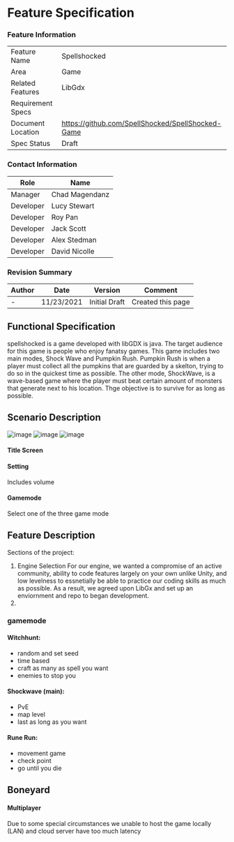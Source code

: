 # Feature Specification

### Feature Information
|||
|---|---|
|Feature Name|Spellshocked|
|Area|Game|
|Related Features|LibGdx|
|Requirement Specs|
|Document Location|https://github.com/SpellShocked/SpellShocked-Game|
|Spec Status|Draft|

### Contact Information
|Role|Name|
|---|---|
|Manager|Chad Magendanz|
|Developer|Lucy Stewart|
|Developer|Roy Pan|
|Developer|Jack Scott|
|Developer|Alex Stedman|
|Developer|David Nicolle|

### Revision Summary
|Author|Date|Version|Comment|
|---|---|---|---|
|-|11/23/2021|Initial Draft|Created this page|

## Functional Specification
spellshocked is a game developed with libGDX is java. The target audience for this game is people who enjoy fanatsy games. This game includes two main modes, Shock Wave and Pumpkin Rush. Pumpkin Rush is when a player must collect all the pumpkins that are guarded by a skelton, trying to do so in the quickest time as possible. The other mode, ShockWave, is a wave-based game where the player must beat certain amount of monsters that generate next to his location. Thge objective is to survive for as long as possible. 

## Scenario Description

![image](https://user-images.githubusercontent.com/65467897/150017323-0228ec19-cf98-4d15-be79-0749826cc481.png)
![image](https://user-images.githubusercontent.com/86680163/150017990-1fcaa019-2bde-4d9e-b95d-7b8351598469.png)
![image](https://user-images.githubusercontent.com/86680163/150018090-ada963c6-67f4-4933-9569-231c231675f3.png)



#### Title Screen
#### Setting
Includes volume
#### Gamemode
Select one of the three game mode

## Feature Description
Sections of the project:

1. Engine Selection
    For our engine, we wanted a compromise of an active community, ability to code features largely on your own unlike Unity, and low levelness to essnetially be able to practice our coding skills as much as possible. As a result, we agreed upon LibGx and set up an enviornment and repo to began development.
2. 
    

### gamemode
#### Witchhunt: 
- random and set seed
- time based
- craft as many as spell you want
- enemies to stop you

#### Shockwave (main): 
- PvE 
- map level 
- last as long as you want

#### Rune Run: 
- movement game 
- check point 
- go until you die 

## Boneyard
#### Multiplayer
Due to some special circumstances we unable to host the game locally (LAN) and cloud server have too much latency
